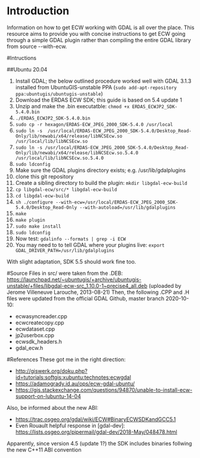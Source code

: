 # Introduction

Information on how to get ECW working with GDAL is all over the place. This resource aims to provide you with concise instructions to get ECW going through a simple GDAL plugin rather than compiling the entire GDAL library from source --with-ecw.

#Intructions

##Ubuntu 20.04
1. Install GDAL; the below outlined procedure worked well with GDAL 3.1.3 installed from UbuntuGIS-unstable PPA (`sudo add-apt-repository ppa:ubuntugis/ubuntugis-unstable`)
2. Download the ERDAS ECW SDK; this guide is based on 5.4 update 1
3. Unzip and make the .bin executatble: `chmod +x ERDAS_ECWJP2_SDK-5.4.0.bin`
4. `./ERDAS_ECWJP2_SDK-5.4.0.bin`
5. `sudo cp -r hexagon/ERDAS-ECW_JPEG_2000_SDK-5.4.0 /usr/local`
6. `sudo ln -s  /usr/local/ERDAS-ECW_JPEG_2000_SDK-5.4.0/Desktop_Read-Only/lib/newabi/x64/release/libNCSEcw.so /usr/local/lib/libNCSEcw.so`
7. `sudo ln -s /usr/local/ERDAS-ECW_JPEG_2000_SDK-5.4.0/Desktop_Read-Only/lib/newabi/x64/release/libNCSEcw.so.5.4.0 /usr/local/lib/libNCSEcw.so.5.4.0`
8. `sudo ldconfig`
9. Make sure the GDAL plugins directory exists; e.g. /usr/lib/gdalplugins
10. clone this git repository
11. Create a sibling directory to build the plugin: `mkdir libgdal-ecw-build`
12. `cp libgdal-ecw/src/* libgdal-ecw-build`
13. `cd libgdal-ecw-build`
14. `sh ./configure --with-ecw=/usr/local/ERDAS-ECW_JPEG_2000_SDK-5.4.0/Desktop_Read-Only --with-autoload=/usr/lib/gdalplugins`
15. `make`
16. `make plugin`
17. `sudo make install`
18. `sudo ldconfig`
19. Now test: `gdalinfo --formats | grep -i ECW`
20. You may need to to tell GDAL where your plugins live: `export GDAL_DRIVER_PATH=/usr/lib/gdalplugins`

With slight adaptation, SDK 5.5 should work fine too.

#Source
Files in src/ were taken from the .DEB: https://launchpad.net/~ubuntugis/+archive/ubuntugis-unstable/+files/libgdal-ecw-src_1.10.0-1~precise4_all.deb (uploaded by Jerome Villeneuve Larouche, 2013-08-21)
Then, the following .CPP and .H files were updated from the official GDAL Github, master branch 2020-10-10:
- ecwasyncreader.cpp
- ecwcreatecopy.cpp
- ecwdataset.cpp
- jp2userbox.cpp
- ecwsdk_headers.h
- gdal_ecw.h

#References
These got me in the right direction:
* http://giswerk.org/doku.php?id=tutorials:softgis:xubuntu:technotes:ecwgdal
* https://adamogrady.id.au/ops/ecw-gdal-ubuntu/
* https://gis.stackexchange.com/questions/94870/unable-to-install-ecw-support-on-lubuntu-14-04

Also, be informed about the new ABI:
* https://trac.osgeo.org/gdal/wiki/ECW#BinaryECWSDKandGCC5.1
* Even Rouault helpful response in [gdal-dev]: https://lists.osgeo.org/pipermail/gdal-dev/2018-May/048478.html

Apparently, since version 4.5 (update 1?) the SDK includes binaries follwing the new C++11 ABI convention
